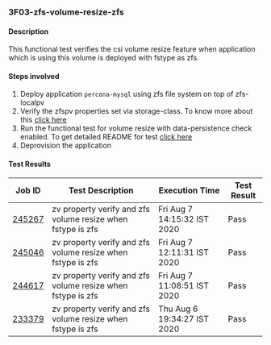 ### 3F03-zfs-volume-resize-zfs

#### Description

This functional test verifies the csi volume resize feature when application which is using this volume is deployed with fstype as zfs.

#### Steps involved

1. Deploy application `percona-mysql` using zfs file system on top of zfs-localpv
2. Verify the zfspv properties set via storage-class. To know more about this [click here](https://github.com/openebs/e2e-tests/experiments/zfs-localpv/functional/zv-properties-verify) 
3. Run the functional test for volume resize with data-persistence check enabled. To get detailed README for test [click here](https://github.com/openebs/e2e-tests/experiments/zfs-localpv/functional/zfs-volume-resize)
4. Deprovision the application

#### Test Results

| Job ID  |      Test Description         | Execution Time |   Test Result   |
|---------|-------------------------------|----------------|-----------------|
|     <a href="https://gitlab.openebs.ci/openebs/e2e-nativek8s/-/jobs/245267">245267</a>           |  zv property verify and zfs volume resize when fstype is zfs           | Fri Aug  7 14:15:32 IST 2020  | Pass |
|     <a href="https://gitlab.openebs.ci/openebs/e2e-nativek8s/-/jobs/245046">245046</a>           |  zv property verify and zfs volume resize when fstype is zfs           | Fri Aug  7 12:11:31 IST 2020  | Pass |
|     <a href="https://gitlab.openebs.ci/openebs/e2e-nativek8s/-/jobs/244617">244617</a>           |  zv property verify and zfs volume resize when fstype is zfs           | Fri Aug  7 11:08:51 IST 2020  | Pass |
|        <a href="https://gitlab.openebs.ci/openebs/e2e-nativek8s/-/jobs/233379">233379</a>        |  zv property verify and zfs volume resize when fstype is zfs           | Thu Aug 6 19:34:27 IST 2020  | Pass |